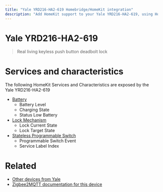 ```yaml
---
title: "Yale YRD216-HA2-619 Homebridge/HomeKit integration"
description: "Add HomeKit support to your Yale YRD216-HA2-619, using Homebridge, Zigbee2MQTT and homebridge-z2m."
---
```

<!---
This file has been GENERATED using src/docgen/docgen.ts
DO NOT EDIT THIS FILE MANUALLY!
-->
# Yale YRD216-HA2-619
> Real living keyless push button deadbolt lock


# Services and characteristics
The following HomeKit Services and Characteristics are exposed by
the Yale YRD216-HA2-619

* [Battery](../../battery.md)
  * Battery Level
  * Charging State
  * Status Low Battery
* [Lock Mechanism](../../lock.md)
  * Lock Current State
  * Lock Target State
* [Stateless Programmable Switch](../../action.md)
  * Programmable Switch Event
  * Service Label Index


# Related
* [Other devices from Yale](../index.md#yale)
* [Zigbee2MQTT documentation for this device](https://www.zigbee2mqtt.io/devices/YRD216-HA2-619.html)